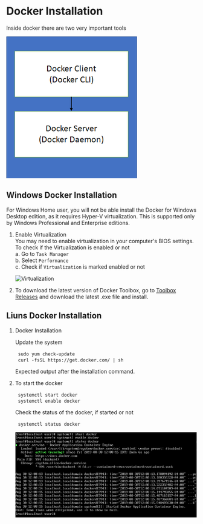 # Docker Installation

Inside docker there are two very important tools  

![Docker Tools](img/DockerTools.png)

## Windows Docker Installation 

For Windows Home user, you will not be able install the Docker for Windows Desktop edition, as it requires Hyper-V virtualization. This is supported only by Windows Professional and Enterprise editions.

1. Enable Virtualization  
You may need to enable virtualization in your computer's BIOS settings.       
To check if the Virtualization is enabled or not  
a. Go to `Task Manager`  
b. Select `Performance`   
c. Check if `Virtualization` is marked enabled or not   

    ![Virtualization](\img\Visualization.png)


2. To download the latest version of Docker Toolbox, go to [Toolbox Releases](https://github.com/docker/toolbox/releases) and download the latest .exe file and install.




## Liuns Docker Installation

1. Docker Installation

    Update the system

        sudo yum check-update
        curl -fsSL https://get.docker.com/ | sh
    Expected output after the installation command. 
2. To start the docker

        systemctl start docker
        systemctl enable docker
    Check the status of the docker, if started or not 

        systemctl status docker
    
    ![Docker Status](img\DockerStatus.png)